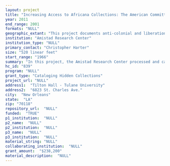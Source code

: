 ```yaml
--- 
layout: project 
title: "Increasing Access to Africana Collections: The American Committee on Africa and The Africa Fund Records"
year: 2011
end_range: 2001
formats: "NULL"
geographic_extant: "This project documents anti-colonial and liberation movements across Africa, as well as support for those causes within the United States."
institution: "Amistad Research Center"
institution_type: "NULL"
primary_contact: "Christopher Harter"
size: "520 linear feet"
start_range: "1966"
summary: "In this project, the Amistad Research Center processed and cataloged two organizational collections devoted to the decolonization of Africa. The American Committee on Africa (1953-2001) and The Africa Fund (1966-2001) worked to educate the American public and American policymakers on the legitimacy of African liberation movements and to provide assistance to liberation movements and the victims of colonial oppression in Africa. These collections consist of 520 linear feet of the publications and records of the American Committee on Africa addendum (1968-2001) and The Africa Fund (1966-2001). The processing of these records will expand access to materials that document human rights and political activities within many African countries, United States relations with Africa, as well as divestment campaigns and anti-apartheid and pro-African liberation movements in the United States and throughout Africa. These collections provide a comprehensive picture of two important, related liberal reform organizations, with insight into the sociology of left-liberal political groups of American and African activists."
hc_id: "839"
program: "NULL"
grant_type: "Cataloging Hidden Collections"
project_url: "NULL"
address1:  "Tilton Hall - Tulane University"
address2:  "6823 St. Charles Ave."
city:  "New Orleans"
state:  "LA"
zip: "70118"
repository_url:  "NULL"
funded:  "TRUE"
p1_institution:  "NULL"
p2_name:  "NULL"
p2_institution:  "NULL"
p3_name:  "NULL"
p3_institution:  "NULL"
material_string: "NULL"
collaborating_institution:  "NULL"
grant_amount:  "$238,200"
material_description:  "NULL"
---
```

